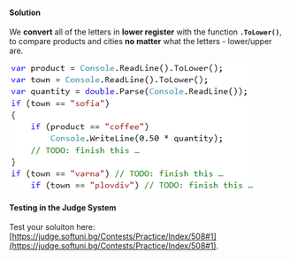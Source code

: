 #### Solution

We **convert** all of the letters in **lower register** with the function **`.ToLower()`**, to compare products and cities **no matter** what the letters - lower/upper are.

![](/assets/chapter-4-images/02.Small-shop-01.png)

#### Testing in the Judge System

Test your soluiton here: [https://judge.softuni.bg/Contests/Practice/Index/508#1](https://judge.softuni.bg/Contests/Practice/Index/508#1).